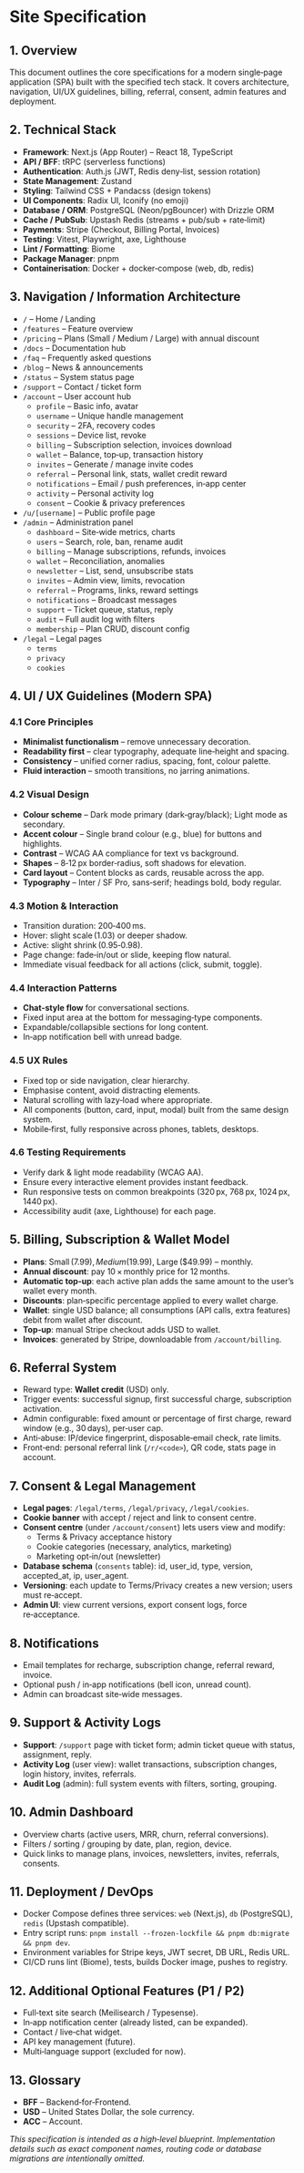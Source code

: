 # Site Specification

## 1. Overview

This document outlines the core specifications for a modern
single‑page application (SPA) built with the specified tech stack.
It covers architecture, navigation, UI/UX guidelines, billing,
referral, consent, admin features and deployment.

## 2. Technical Stack
- **Framework**: Next.js (App Router) – React 18, TypeScript
- **API / BFF**: tRPC (serverless functions)
- **Authentication**: Auth.js (JWT, Redis deny‑list, session rotation)
- **State Management**: Zustand
- **Styling**: Tailwind CSS + Pandacss (design tokens)
- **UI Components**: Radix UI, Iconify (no emoji)
- **Database / ORM**: PostgreSQL (Neon/pgBouncer) with Drizzle ORM
- **Cache / PubSub**: Upstash Redis (streams + pub/sub + rate‑limit)
- **Payments**: Stripe (Checkout, Billing Portal, Invoices)
- **Testing**: Vitest, Playwright, axe, Lighthouse
- **Lint / Formatting**: Biome
- **Package Manager**: pnpm
- **Containerisation**: Docker + docker‑compose (web, db, redis)

## 3. Navigation / Information Architecture
- `/` – Home / Landing
- `/features` – Feature overview
- `/pricing` – Plans (Small / Medium / Large) with annual discount
- `/docs` – Documentation hub
- `/faq` – Frequently asked questions
- `/blog` – News & announcements
- `/status` – System status page
- `/support` – Contact / ticket form
- `/account` – User account hub
  - `profile` – Basic info, avatar
  - `username` – Unique handle management
  - `security` – 2FA, recovery codes
  - `sessions` – Device list, revoke
  - `billing` – Subscription selection, invoices download
  - `wallet` – Balance, top‑up, transaction history
  - `invites` – Generate / manage invite codes
  - `referral` – Personal link, stats, wallet credit reward
  - `notifications` – Email / push preferences, in‑app center
  - `activity` – Personal activity log
  - `consent` – Cookie & privacy preferences
- `/u/[username]` – Public profile page
- `/admin` – Administration panel
  - `dashboard` – Site‑wide metrics, charts
  - `users` – Search, role, ban, rename audit
  - `billing` – Manage subscriptions, refunds, invoices
  - `wallet` – Reconciliation, anomalies
  - `newsletter` – List, send, unsubscribe stats
  - `invites` – Admin view, limits, revocation
  - `referral` – Programs, links, reward settings
  - `notifications` – Broadcast messages
  - `support` – Ticket queue, status, reply
  - `audit` – Full audit log with filters
  - `membership` – Plan CRUD, discount config
- `/legal` – Legal pages
  - `terms`
  - `privacy`
  - `cookies`

## 4. UI / UX Guidelines (Modern SPA)
### 4.1 Core Principles
- **Minimalist functionalism** – remove unnecessary decoration.
- **Readability first** – clear typography, adequate line‑height and spacing.
- **Consistency** – unified corner radius, spacing, font, colour palette.
- **Fluid interaction** – smooth transitions, no jarring animations.

### 4.2 Visual Design
- **Colour scheme** – Dark mode primary (dark‑gray/black); Light mode as secondary.
- **Accent colour** – Single brand colour (e.g., blue) for buttons and highlights.
- **Contrast** – WCAG AA compliance for text vs background.
- **Shapes** – 8‑12 px border‑radius, soft shadows for elevation.
- **Card layout** – Content blocks as cards, reusable across the app.
- **Typography** – Inter / SF Pro, sans‑serif; headings bold, body regular.

### 4.3 Motion & Interaction
- Transition duration: 200‑400 ms.
- Hover: slight scale (1.03) or deeper shadow.
- Active: slight shrink (0.95‑0.98).
- Page change: fade‑in/out or slide, keeping flow natural.
- Immediate visual feedback for all actions (click, submit, toggle).

### 4.4 Interaction Patterns
- **Chat‑style flow** for conversational sections.
- Fixed input area at the bottom for messaging‑type components.
- Expandable/collapsible sections for long content.
- In‑app notification bell with unread badge.

### 4.5 UX Rules
- Fixed top or side navigation, clear hierarchy.
- Emphasise content, avoid distracting elements.
- Natural scrolling with lazy‑load where appropriate.
- All components (button, card, input, modal) built from the same design system.
- Mobile‑first, fully responsive across phones, tablets, desktops.

### 4.6 Testing Requirements
- Verify dark & light mode readability (WCAG AA).
- Ensure every interactive element provides instant feedback.
- Run responsive tests on common breakpoints (320 px, 768 px, 1024 px, 1440 px).
- Accessibility audit (axe, Lighthouse) for each page.

## 5. Billing, Subscription & Wallet Model
- **Plans**: Small ($7.99), Medium ($19.99), Large ($49.99) – monthly.
- **Annual discount**: pay 10 × monthly price for 12 months.
- **Automatic top‑up**: each active plan adds the same amount to the user’s wallet every month.
- **Discounts**: plan‑specific percentage applied to every wallet charge.
- **Wallet**: single USD balance; all consumptions (API calls, extra features) debit from wallet after discount.
- **Top‑up**: manual Stripe checkout adds USD to wallet.
- **Invoices**: generated by Stripe, downloadable from `/account/billing`.

## 6. Referral System
- Reward type: **Wallet credit** (USD) only.
- Trigger events: successful signup, first successful charge, subscription activation.
- Admin configurable: fixed amount or percentage of first charge, reward window (e.g., 30 days), per‑user cap.
- Anti‑abuse: IP/device fingerprint, disposable‑email check, rate limits.
- Front‑end: personal referral link (`/r/<code>`), QR code, stats page in account.

## 7. Consent & Legal Management
- **Legal pages**: `/legal/terms`, `/legal/privacy`, `/legal/cookies`.
- **Cookie banner** with accept / reject and link to consent centre.
- **Consent centre** (under `/account/consent`) lets users view and modify:
  - Terms & Privacy acceptance history
  - Cookie categories (necessary, analytics, marketing)
  - Marketing opt‑in/out (newsletter)
- **Database schema** (`consents` table): id, user_id, type, version, accepted_at, ip, user_agent.
- **Versioning**: each update to Terms/Privacy creates a new version; users must re‑accept.
- **Admin UI**: view current versions, export consent logs, force re‑acceptance.

## 8. Notifications
- Email templates for recharge, subscription change, referral reward, invoice.
- Optional push / in‑app notifications (bell icon, unread count).
- Admin can broadcast site‑wide messages.

## 9. Support & Activity Logs
- **Support**: `/support` page with ticket form; admin ticket queue with status, assignment, reply.
- **Activity Log** (user view): wallet transactions, subscription changes, login history, invites, referrals.
- **Audit Log** (admin): full system events with filters, sorting, grouping.

## 10. Admin Dashboard
- Overview charts (active users, MRR, churn, referral conversions).
- Filters / sorting / grouping by date, plan, region, device.
- Quick links to manage plans, invoices, newsletters, invites, referrals, consents.

## 11. Deployment / DevOps
- Docker Compose defines three services: `web` (Next.js), `db` (PostgreSQL), `redis` (Upstash compatible).
- Entry script runs: `pnpm install --frozen-lockfile && pnpm db:migrate && pnpm dev`.
- Environment variables for Stripe keys, JWT secret, DB URL, Redis URL.
- CI/CD runs lint (Biome), tests, builds Docker image, pushes to registry.

## 12. Additional Optional Features (P1 / P2)
- Full‑text site search (Meilisearch / Typesense).
- In‑app notification center (already listed, can be expanded).
- Contact / live‑chat widget.
- API key management (future).
- Multi‑language support (excluded for now).

## 13. Glossary
- **BFF** – Backend‑for‑Frontend.
- **USD** – United States Dollar, the sole currency.
- **ACC** – Account.

*This specification is intended as a high‑level blueprint. Implementation details such as exact component names, routing code or database migrations are intentionally omitted.*